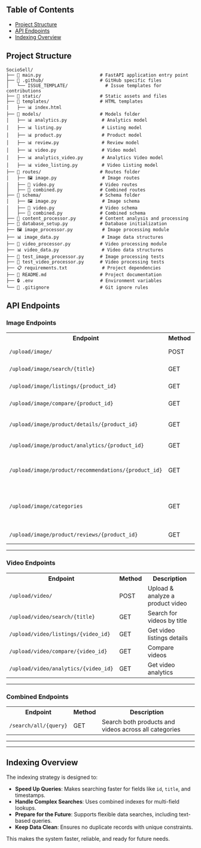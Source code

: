 ## Table of Contents
- [Project Structure](#-project-structure)
- [API Endpoints](#💡-api-endpoints )
- [Indexing Overview](#indexing-overview )

## Project Structure
```
SocioSell/
├── 📜 main.py                      # FastAPI application entry point
├── 📁 .github/                     # GitHub specific files
│   └── ISSUE_TEMPLATE/              # Issue templates for contributions
├── 📁 static/                      # Static assets and files
├── 📁 templates/                   # HTML templates
│   ├── 📊 index.html                  
├── 📁 models/                      # Models folder
│   ├── 📊 analytics.py             # Analytics model
│   ├── 📊 listing.py               # Listing model
│   ├── 📊 product.py               # Product model
│   ├── 📊 review.py                # Review model
│   ├── 📊 video.py                 # Video model
│   ├── 📊 analytics_video.py       # Analytics Video model
│   ├── 📊 video_listing.py         # Video Listing model
├── 📁 routes/                      # Routes folder
│   ├── 🖼️ image.py                 # Image routes
│   ├── 🎥 video.py                 # Video routes
│   ├── 🔗 combined.py              # Combined routes
├── 📁 schema/                      # Schema folder
│   ├── 🖼️ image.py                 # Image schema
│   ├── 🎥 video.py                 # Video schema
│   ├── 🔗 combined.py              # Combined schema
├── 🔧 content_processor.py         # Content analysis and processing
├── 💾 database_setup.py            # Database initialization
├── 🖼️ image_processor.py           # Image processing module
├── 📊 image_data.py                # Image data structures
├── 🎥 video_processor.py           # Video processing module
├── 📊 video_data.py                # Video data structures
├── 🧪 test_image_processor.py      # Image processing tests
├── 🧪 test_video_processor.py      # Video processing tests
├── 📋 requirements.txt             # Project dependencies
├── 📝 README.md                    # Project documentation
├── 🔒 .env                         # Environment variables
└── 📝 .gitignore                   # Git ignore rules
```

## API Endpoints  

### Image Endpoints  

<table>
  <tr>
    <th>Endpoint</th>
    <th>Method</th>
    <th>Description</th>
  </tr>
  <tr>
    <td><code>/upload/image/</code></td>
    <td>POST</td>
    <td>Upload & analyze a product image</td>
  </tr>
  <tr>
    <td><code>/upload/image/search/{title}</code></td>
    <td>GET</td>
    <td>Search product database by title</td>
  </tr>
  <tr>
    <td><code>/upload/image/listings/{product_id}</code></td>
    <td>GET</td>
    <td>Get listing details for a product</td>
  </tr>
  <tr>
    <td><code>/upload/image/compare/{product_id}</code></td>
    <td>GET</td>
    <td>Compare products</td>
  </tr>
  <tr>
    <td><code>/upload/image/product/details/{product_id}</code></td>
    <td>GET</td>
    <td>Get detailed information about a product</td>
  </tr>
  <tr>
    <td><code>/upload/image/product/analytics/{product_id}</code></td>
    <td>GET</td>
    <td>Get product analytics</td>
  </tr>
  <tr>
    <td><code>/upload/image/product/recommendations/{product_id}</code></td>
    <td>GET</td>
    <td>Get product recommendations based on a specific product</td>
  </tr>
  <tr>
    <td><code>/upload/image/categories</code></td>
    <td>GET</td>
    <td>Get list of all available categories for products and videos</td>
  </tr>
  <tr>
    <td><code>/upload/image/product/reviews/{product_id}</code></td>
    <td>GET</td>
    <td>Get reviews for a product</td>
  </tr>
</table>

---

### Video Endpoints  

<table>
  <tr>
    <th>Endpoint</th>
    <th>Method</th>
    <th>Description</th>
  </tr>
  <tr>
    <td><code>/upload/video/</code></td>
    <td>POST</td>
    <td>Upload & analyze a product video</td>
  </tr>
  <tr>
    <td><code>/upload/video/search/{title}</code></td>
    <td>GET</td>
    <td>Search for videos by title</td>
  </tr>
  <tr>
    <td><code>/upload/video/listings/{video_id}</code></td>
    <td>GET</td>
    <td>Get video listings details</td>
  </tr>
  <tr>
    <td><code>/upload/video/compare/{video_id}</code></td>
    <td>GET</td>
    <td>Compare videos</td>
  </tr>
  <tr>
    <td><code>/upload/video/analytics/{video_id}</code></td>
    <td>GET</td>
    <td>Get video analytics</td>
  </tr>
</table>

---

### Combined Endpoints  

<table>
  <tr>
    <th>Endpoint</th>
    <th>Method</th>
    <th>Description</th>
  </tr>
  <tr>
    <td><code>/search/all/{query}</code></td>
    <td>GET</td>
    <td>Search both products and videos across all categories</td>
  </tr>
</table>

---
---

## Indexing Overview  

The indexing strategy is designed to:  
- **Speed Up Queries**: Makes searching faster for fields like `id`, `title`, and timestamps.  
- **Handle Complex Searches**: Uses combined indexes for multi-field lookups.  
- **Prepare for the Future**: Supports flexible data searches, including text-based queries.  
- **Keep Data Clean**: Ensures no duplicate records with unique constraints.  

This makes the system faster, reliable, and ready for future needs.
